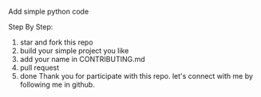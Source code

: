 Add simple python code



Step By Step:

1. star and fork this repo
2. build your simple project you like
3. add your name in CONTRIBUTING.md
4. pull request
5. done
Thank you for participate with this repo. let's connect with me by following me in github.
